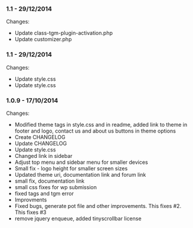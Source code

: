 

### 1.1 - 29/12/2014

 Changes: 


 * Update class-tgm-plugin-activation.php
 * Update customizer.php


### 1.1 - 29/12/2014

 Changes: 


 * Update style.css
 * Update style.css


### 1.0.9 - 17/10/2014

 Changes: 


 * Modified theme tags in style.css and in readme, added link to theme in footer and logo, contact us and about us buttons in theme options
 * Create CHANGELOG
 * Update CHANGELOG
 * Update style.css
 * Changed link in sidebar
 * Adjust top menu and sidebar menu for smaller devices
 * Small fix - logo height for smaller screen sizes
 * Updated theme uri, documentation link and forum link
 * small fix, documentation link
 * small css fixes for wp submission
 * fixed tags and tgm error
 * Improvments
 * Fixed bugs, generate pot file and other improvements. This fixes #2. This fixes #3
 * remove jquery enqueue, added tinyscrollbar license
